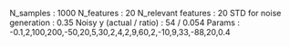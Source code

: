 N_samples                     : 1000
N_features                    : 20
N_relevant features           : 20
STD for noise generation      : 0.35
Noisy y (actual / ratio)      : 54 / 0.054
Params                        : -0.1,2,100,200,-50,20,5,30,2,4,2,9,60,2,-10,9,33,-88,20,0.4
